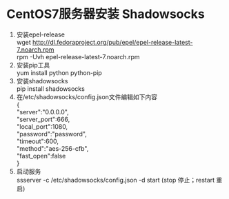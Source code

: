 # CentOS7服务器安装 Shadowsocks

1. 安装epel-release  
    wget http://dl.fedoraproject.org/pub/epel/epel-release-latest-7.noarch.rpm  
    rpm -Uvh epel-release-latest-7.noarch.rpm  
2. 安装pip工具  
    yum install python python-pip  
3. 安装shadowsocks  
    pip install shadowsocks  
4. 在/etc/shadowsocks/config.json文件编辑如下内容    
    {  
        "server":"0.0.0.0",  
        "server_port":666,  
        "local_port":1080,  
        "password":"password",  
        "timeout":600,  
        "method":"aes-256-cfb",  
        "fast_open":false  
    }
5. 启动服务  
    ssserver -c /etc/shadowsocks/config.json -d start (stop 停止；restart 重启)  
